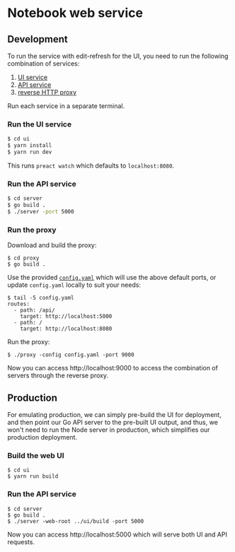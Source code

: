 # Notebook web service

## Development

To run the service with edit-refresh for the UI, you need to run the following
combination of services:

1. [UI service](ui)
1. [API service](server)
1. [reverse HTTP proxy](proxy)

Run each service in a separate terminal.

### Run the UI service

```sh
$ cd ui
$ yarn install
$ yarn run dev
```

This runs `preact watch` which defaults to `localhost:8080`.

### Run the API service

```sh
$ cd server
$ go build .
$ ./server -port 5000
```

### Run the proxy

Download and build the proxy:

```
$ cd proxy
$ go build .
```

Use the provided [`config.yaml`](proxy/config.yaml) which will use the above
default ports, or update `config.yaml` locally to suit your needs:

```
$ tail -5 config.yaml
routes:
  - path: /api/
    target: http://localhost:5000
  - path: /
    target: http://localhost:8080
```

Run the proxy:

```
$ ./proxy -config config.yaml -port 9000
```

Now you can access http://localhost:9000 to access the combination of servers
through the reverse proxy.

## Production

For emulating production, we can simply pre-build the UI for deployment, and
then point our Go API server to the pre-built UI output, and thus, we won't need
to run the Node server in production, which simplifies our production
deployment.

### Build the web UI

```
$ cd ui
$ yarn run build
```

### Run the API service

```
$ cd server
$ go build .
$ ./server -web-root ../ui/build -port 5000
```

Now you can access http://localhost:5000 which will serve both UI and API
requests.
